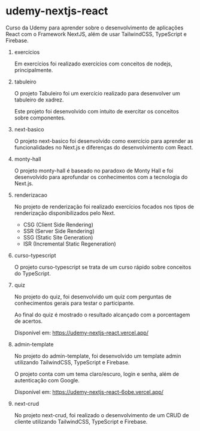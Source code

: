 # udemy-nextjs-react
Curso da Udemy para aprender sobre o desenvolvimento de aplicações React com o Framework NextJS, além de usar TailwindCSS, TypeScript e Firebase.

1) exercícios

    Em exercícios foi realizado exercícios com conceitos de nodejs, principalmente.

2) tabuleiro

    O projeto Tabuleiro foi um exercício realizado para desenvolver um tabuleiro de xadrez. 

    Este projeto foi desenvolvido com intuito de exercitar os conceitos sobre componentes.

3) next-basico

    O projeto next-basico foi desenvolvido como exercício para aprender as funcionalidades no Next.js e diferenças do desenvolvimento com React.

4) monty-hall

    O projeto monty-hall é baseado no paradoxo de Monty Hall e foi desenvolvido para aprofundar os conhecimentos com a tecnologia do Next.js.
 
5) renderizacao

    No projeto de renderização foi realizado exercícios focados nos tipos de renderização disponibilizados pelo Next.
      - CSG (Client Side Rendering)
      - SSR (Server Side Rendering)
      - SSG (Static Site Generation)
      - ISR (Incremental Static Regeneration)

6) curso-typescript

    O projeto curso-typescript se trata de um curso rápido sobre conceitos do TypeScript.

7) quiz 

    No projeto do quiz, foi desenvolvido um quiz com perguntas de conhecimentos gerais para testar o participante. 

    Ao final do quiz é mostrado o resultado alcançado com a porcentagem de acertos.

    Disponível em: https://udemy-nextjs-react.vercel.app/

8) admin-template

    No projeto do admin-template, foi desenvolvido um template admin utilizando TailwindCSS, TypeScript e Firebase.

    O projeto conta com um tema claro/escuro, login e senha, além de autenticação com Google. 

    Disponível em: https://udemy-nextjs-react-6obe.vercel.app/

10) next-crud

    No projeto next-crud, foi realizado o desenvolvimento de um CRUD de cliente utilizando TailwindCSS, TypeScript e Firebase.

